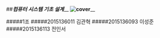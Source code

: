 

##_________________컴퓨터 시스템 기초 설계___________________
______________________________![cover](http://postfiles7.naver.net/20160619_38/friend2281_1466345357616b1FH2_JPEG/%A4%BF%A4%C0.jpg?type=w2 "Kwan")________________________________

#####1조
#####2015136011 김관혁
#####2015136093 이성준
#####2015136113 전인서
